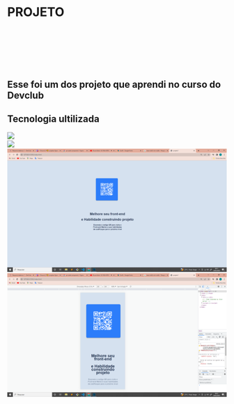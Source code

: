 <h1>PROJETO<h1/>
<br>
<br>
<h2>Esse foi um dos projeto que aprendi no curso do Devclub</h2>

<h2>Tecnologia ultilizada</h2>

<img src="https://img.shields.io/badge/HTML5-E34F26?style=for-the-badge&logo=html5&logoColor=white">
<br>
<img src="https://img.shields.io/badge/CSS3-1572B6?style=for-the-badge&logo=css3&logoColor=white">
<br>
<img src="https://github.com/landeson/portifoliDev/blob/master/Captura%20de%20Tela%20(26).png?raw=true">
<img src="https://github.com/landeson/portifoliDev/blob/master/Captura%20de%20Tela%20(27).png?raw=true">

